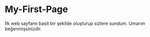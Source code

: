 # My-First-Page
İlk web sayfamı basit bir şekilde oluşturup sizlere sundum. Umarım beğenmişsinizdir.
